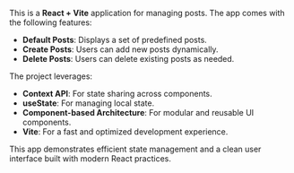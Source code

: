 This is a **React + Vite** application for managing posts. The app comes with the following features:  

- **Default Posts**: Displays a set of predefined posts.  
- **Create Posts**: Users can add new posts dynamically.  
- **Delete Posts**: Users can delete existing posts as needed.  

The project leverages:  
- **Context API**: For state sharing across components.  
- **useState**: For managing local state.  
- **Component-based Architecture**: For modular and reusable UI components.  
- **Vite**: For a fast and optimized development experience.  

This app demonstrates efficient state management and a clean user interface built with modern React practices.
